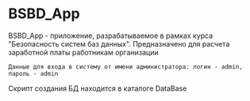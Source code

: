 # BSBD_App
BSBD_App - приложение, разрабатываемое в рамках курса "Безопасность систем баз данных". Предназначено для расчета заработной платы работникам организации 
```
Данные для входа в систему от имени администратора: логин - admin, пароль - admin
```
Скрипт создания БД находится в каталоге DataBase

